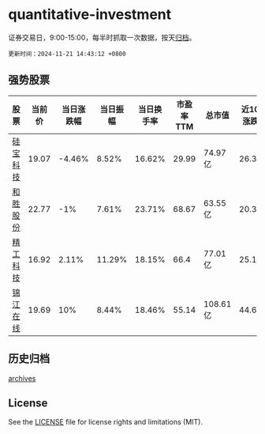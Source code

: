# quantitative-investment

证券交易日，9:00-15:00，每半时抓取一次数据，按天[归档](archives)。

`更新时间：2024-11-21 14:43:12 +0800`

## 强势股票

|股票|当前价|当日涨跌幅|当日振幅|当日换手率|市盈率TTM|总市值|近10日涨跌幅|
|----|----|----|----|----|----|----|----|
|[硅宝科技](https://xueqiu.com/S/SZ300019)|19.07|-4.46%|8.52%|16.62%|29.99|74.97亿|26.38%|
|[和胜股份](https://xueqiu.com/S/SZ002824)|22.77|-1%|7.61%|23.71%|68.67|63.55亿|20.35%|
|[精工科技](https://xueqiu.com/S/SZ002006)|16.92|2.11%|11.29%|18.15%|66.4|77.01亿|25.15%|
|[锦江在线](https://xueqiu.com/S/SH600650)|19.69|10%|8.44%|18.46%|55.14|108.61亿|44.67%|

## 历史归档

[archives](archives)

## License

See the [LICENSE](LICENSE) file for license rights and limitations (MIT).